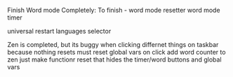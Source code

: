 Finish Word mode Completely:
To finish - word mode resetter
word mode timer

universal restart
languages selector

Zen is completed, but its buggy when clicking differnet things on taskbar because nothing resets
must reset global vars on click
add word counter to zen
just make functionr reset that hides the timer/word buttons and global vars